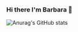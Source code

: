 ### Hi there I'm Barbara 👋

![Anurag's GitHub stats](https://github-readme-stats.vercel.app/api?username=BarbaraSaporito&show_icons=true&theme=radical)





